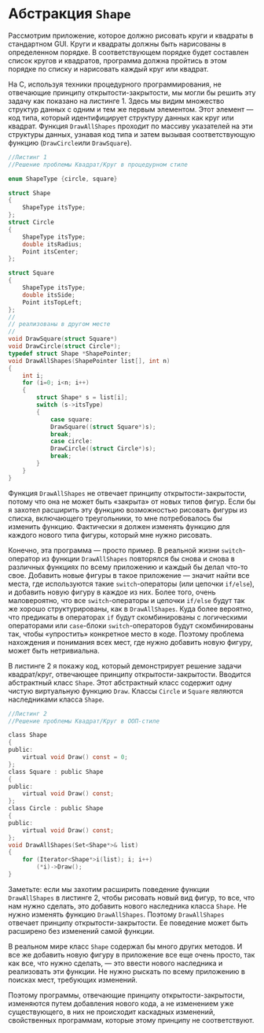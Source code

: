 # Абстракция `Shape`

  

Рассмотрим приложение, которое должно рисовать круги и квадраты в стандартном GUI. Круги и квадраты должны быть нарисованы в определенном порядке. В соответствующем порядке будет составлен список кругов и квадратов, программа должна пройтись в этом порядке по списку и нарисовать каждый круг или квадрат.

  

На C, используя техники процедурного программирования, не отвечающие принципу открытости-закрытости, мы могли бы решить эту задачу как показано на листинге 1. Здесь мы видим множество структур данных с одним и тем же первым элементом. Этот элемент — код типа, который идентифицирует структуру данных как круг или квадрат. Функция `DrawAllShapes` проходит по массиву указателей на эти структуры данных, узнавая код типа и затем вызывая соответствующую функцию (`DrawCircle`или `DrawSquare`).

  

``` c
//Листинг 1
//Решение проблемы Квадрат/Круг в процедурном стиле

enum ShapeType {circle, square}

struct Shape
{
    ShapeType itsType;
};
struct Circle
{
    ShapeType itsType;
    double itsRadius;
    Point itsCenter;
};

struct Square
{
    ShapeType itsType;
    double itsSide;
    Point itsTopLeft;
};
//
// реализованы в другом месте
//
void DrawSquare(struct Square*)
void DrawCircle(struct Circle*);
typedef struct Shape *ShapePointer;
void DrawAllShapes(ShapePointer list[], int n)
{
    int i;
    for (i=0; i<n; i++)
    {
        struct Shape* s = list[i];
        switch (s->itsType)
        {
            case square:
            DrawSquare((struct Square*)s);
            break;
            case circle:
            DrawCircle((struct Circle*)s);
            break;
        }
    }
}
```

  

Функция `DrawAllShapes` не отвечает принципу открытости-закрытости, потому что она не может быть «закрыта» от новых типов фигур. Если бы я захотел расширить эту функцию возможностью рисовать фигуры из списка, включающего треугольники, то мне потребовалось бы изменить функцию. Фактически я должен изменять функцию для каждого нового типа фигуры, который мне нужно рисовать.

  

Конечно, эта программа — просто пример. В реальной жизни `switch`-оператор из функции `DrawAllShapes` повторялся бы снова и снова в различных функциях по всему приложению и каждый бы делал что-то свое. Добавить новые фигуры в такое приложение — значит найти все места, где используются такие `switch`-операторы (или цепочки `if/else`), и добавить новую фигуру в каждое из них. Более того, очень маловероятно, что все `switch`-операторы и цепочки `if/else` будут так же хорошо структурированы, как в `DrawAllShapes`. Куда более вероятно, что предикаты в операторах `if` будут скомбинированы с логическими операторами или `case`-блоки `switch`-операторов будут скомбинированы так, чтобы «упростить» конкретное место в коде. Поэтому проблема нахождения и понимания всех мест, где нужно добавить новую фигуру, может быть нетривиальна.

  

В листинге 2 я покажу код, который демонстрирует решение задачи квадрат/круг, отвечающее принципу открытости-закрытости. Вводится абстрактный класс `Shape`. Этот абстрактный класс содержит одну чистую виртуальную функцию `Draw`. Классы `Circle` и `Square` являются наследниками класса `Shape`.

  

``` c
//Листинг 2
//Решение проблемы Квадрат/Круг в ООП-стиле

class Shape
{
public:
    virtual void Draw() const = 0;
};
class Square : public Shape
{
public:
    virtual void Draw() const;
};
class Circle : public Shape
{
public:
    virtual void Draw() const;
};
void DrawAllShapes(Set<Shape*>& list)
{
    for (Iterator<Shape*>i(list); i; i++)
        (*i)->Draw();
}
```

  

Заметьте: если мы захотим расширить поведение функции `DrawAllShapes` в листинге 2, чтобы рисовать новый вид фигур, то все, что нам нужно сделать, это добавить нового наследника класса `Shape`. Не нужно изменять функцию `DrawAllShapes`. Поэтому `DrawAllShapes` отвечает принципу открытости-закрытости. Ее поведение может быть расширено без изменений самой функции.

  

В реальном мире класс `Shape` содержал бы много других методов. И все же добавить новую фигуру в приложение все еще очень просто, так как все, что нужно сделать, — это ввести нового наследника и реализовать эти функции. Не нужно рыскать по всему приложению в поисках мест, требующих изменений.

  

Поэтому программы, отвечающие принципу открытости-закрытости, изменяются путем добавления нового кода, а не изменением уже существующего, в них не происходит каскадных изменений, свойственных программам, которые этому принципу не соответствуют.